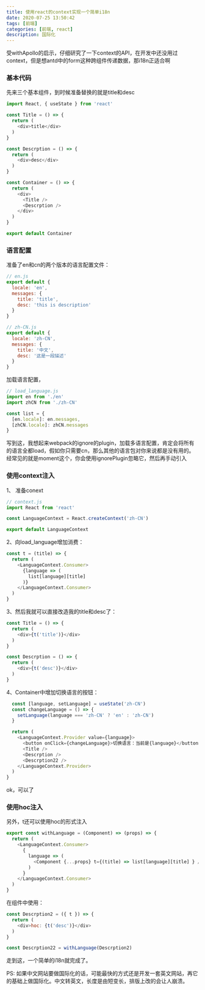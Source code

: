 ```yaml
---
title: 使用react的context实现一个简单i18n
date: 2020-07-25 13:50:42
tags: [前端]
categories: [前端, react]
description: 国际化
---
```


受withApollo的启示，仔细研究了一下context的API，在开发中还没用过context，但是想antd中的form这种跨组件传递数据，那i18n正适合啊

### 基本代码
先来三个基本组件，到时候准备替换的就是title和desc

```js
import React, { useState } from 'react'

const Title = () => {
  return (
    <div>title</div>
  )
}

const Descrption = () => {
  return (
    <div>desc</div>
  )
}

const Container = () => {
  return (
    <div>
      <Title />
      <Descrption />
    </div>
  )
}

export default Container
```

### 语言配置
准备了en和cn的两个版本的语言配置文件：

```js
// en.js
export default {
  locale: 'en',
  messages: {
    title: 'title',
    desc: 'this is description'
  }
}

// zh-CN.js
export default {
  locale: 'zh-CN',
  messages: {
    title: '中文',
    desc: '这是一段描述'
  }
}
```

加载语言配置，
```js
// load_language.js
import en from './en'
import zhCN from './zh-CN'

const list = {
  [en.locale]: en.messages,
  [zhCN.locale]: zhCN.messages
}
```
写到这，我想起来webpack的ignore的plugin，加载多语言配置，肯定会将所有的语言全都load，假如你只需要cn，那么其他的语言包对你来说都是没有用的。经常见的就是moment这个，你会使用ignorePlugin忽略它，然后再手动引入


### 使用context注入
1、 准备conext

```js
// context.js
import React from 'react'

const LanguageContext = React.createContext('zh-CN')

export default LanguageContext

```
2、向load_language增加消费：

```js
const t = (title) => {
  return (
    <LanguageContext.Consumer>
      {language => (
        list[language][title]
      )}
    </LanguageContext.Consumer>
  )
}
```
3、然后我就可以直接改造我的title和desc了：

```js
const Title = () => {
  return (
    <div>{t('title')}</div>
  )
}

const Descrption = () => {
  return (
    <div>{t('desc')}</div>
  )
}
```
4、Container中增加切换语言的按钮：

```js
  const [language, setLanguage] = useState('zh-CN')
  const changeLanguage = () => {
    setLanguage(language === 'zh-CN' ? 'en' : 'zh-CN')
  }

  return (
    <LanguageContext.Provider value={language}>
      <button onClick={changeLanguage}>切换语言：当前是{language}</button>
      <Title />
      <Descrption />
      <Descrption22 />
    </LanguageContext.Provider>
  )
}
```

ok，可以了

### 使用hoc注入
另外，t还可以使用hoc的形式注入
```js
export const withLanguage = (Component) => (props) => {
  return (
    <LanguageContext.Consumer>
      {
        language => (
          <Component {...props} t={(title) => list[language][title] } />
        )
      }
    </LanguageContext.Consumer>
  )
}
```
在组件中使用：
```js
const Descrption2 = ({ t }) => {
  return (
    <div>hoc: {t('desc')}</div>
  )
}

const Descrption22 = withLanguage(Descrption2)
```

走到这，一个简单的i18n就完成了。

PS: 如果中文网站要做国际化的话，可能最快的方式还是开发一套英文网站，再它的基础上做国际化。中文转英文，长度是由短变长，排版上改的会让人崩溃。





